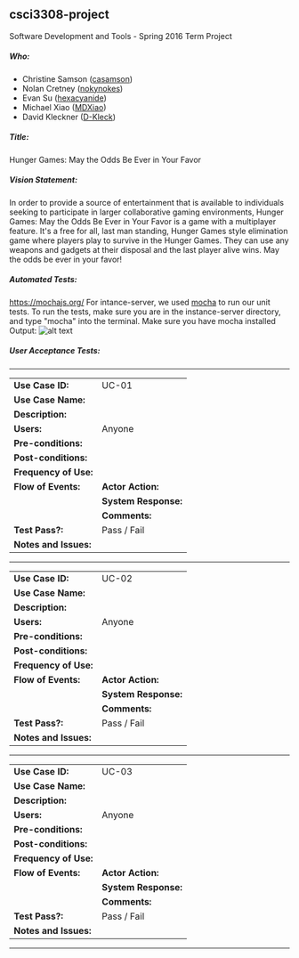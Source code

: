 ## csci3308-project
Software Development and Tools - Spring 2016 Term Project

##### Who:

- Christine Samson ([casamson](https://github.com/casamson))
- Nolan Cretney ([nokynokes](https://github.com/nokynokes))
- Evan Su ([hexacyanide](https://github.com/hexacyanide))
- Michael Xiao ([MDXiao](https://github.com/MDXiao))
- David Kleckner ([D-Kleck](https://github.com/D-Kleck))

##### Title:
Hunger Games: May the Odds Be Ever in Your Favor

##### Vision Statement:
In order to provide a source of entertainment that is available to individuals seeking to participate in larger collaborative gaming environments, Hunger Games: May the Odds Be Ever in Your Favor is a game with a multiplayer feature. It's a free for all, last man standing, Hunger Games style elimination game where players play to survive in the Hunger Games. They can use any weapons and gadgets at their disposal and the last player alive wins. May the odds be ever in your favor!

##### Automated Tests:
https://mochajs.org/
For intance-server, we used [mocha](https://mochajs.org/) to run our unit tests. To run the tests, make sure you are in the instance-server directory, and type "mocha" into the terminal. Make sure you have mocha installed
Output:
![alt text](http://i.imgur.com/rswbHXU.png)

##### User Acceptance Tests:
---------------------------------------------------------
|            |      |
|------------|------|
| **Use Case ID:** | UC-01 |
| **Use Case Name:**  | 
| **Description:** | 
| **Users:** | Anyone 
| **Pre-conditions:** | 
| **Post-conditions:** |
| **Frequency of Use:** |
| **Flow of Events:** | **Actor Action:**
|                     | **System Response:** 
|                     | **Comments:**
| **Test Pass?:** | Pass / Fail
| **Notes and Issues:** | 

---------------------------------------------------------
|            |      |
|------------|------|
|**Use Case ID:** | UC-02 |
|**Use Case Name:**  | 
|**Description:** | 
| **Users:** | Anyone 
| **Pre-conditions:** | 
| **Post-conditions:** |
| **Frequency of Use:** |
| **Flow of Events:** | **Actor Action:**
|                     | **System Response:** 
|                     | **Comments:**
| **Test Pass?:** | Pass / Fail
| **Notes and Issues:** | 

-----------------------------------------------------------
|            |      |
|------------|------|
|**Use Case ID:** | UC-03 |
| **Use Case Name:**  | 
| **Description:** | 
| **Users:** | Anyone 
| **Pre-conditions:** | 
| **Post-conditions:** |
| **Frequency of Use:** |
| **Flow of Events:** | **Actor Action:**
|                     | **System Response:** 
|                     | **Comments:**
| **Test Pass?:** | Pass / Fail
| **Notes and Issues:** | 

----------------------------------------------------------
